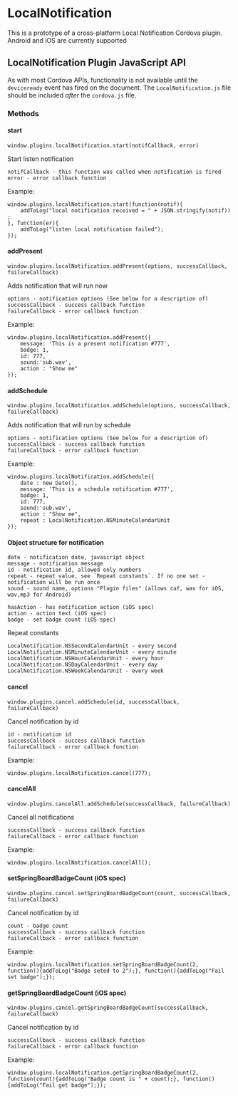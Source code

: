 LocalNotification
=================

This is a prototype of a cross-platform Local Notification Cordova plugin. Android
and iOS are currently supported

## LocalNotification Plugin JavaScript API

As with most Cordova APIs, functionality is not available until the
`deviceready` event has fired on the document. The `LocalNotification.js` file
should be included _after_ the `cordova.js` file.

### Methods

#### start
    window.plugins.localNotification.start(notifCallback, error)
	
Start listen notification

	notifCallback - this function was called when notification is fired
	error - error callback function
	
Example:
	
	window.plugins.localNotification.start(function(notif){
        addToLog("local notification received = " + JSON.stringify(notif)) ;
    }, function(er){
        addToLog("listen local notification failed");
    });
    
    
    
#### addPresent
    window.plugins.localNotification.addPresent(options, successCallback, failureCallback)
	
Adds notification that will run now

	options - notification options (See below for a description of)
	successCallback - success callback function
	failureCallback - error callback function
	
Example:
	
	window.plugins.localNotification.addPresent({ 
        message: 'This is a present notification #777', 
        badge: 1, 
        id: 777, 
        sound:'sub.wav',
        action : "Show me"
    });
    
#### addSchedule
    window.plugins.localNotification.addSchedule(options, successCallback, failureCallback)
	
Adds notification that will run by schedule

	options - notification options (See below for a description of)
	successCallback - success callback function
	failureCallback - error callback function
	
Example:
	
	window.plugins.localNotification.addSchedule({ 
        date : new Date(),
        message: 'This is a schedule notification #777', 
        badge: 1, 
        id: 777, 
        sound:'sub.wav',
        action : "Show me",
        repeat : LocalNotification.NSMinuteCalendarUnit
    }); 	
        
#### Object structure for notification

	date - notification date, javascript object 
	message - notification message
	id - notification id, allowed only numbers
	repeat - repeat value, see `Repeat constants`. If no one set -  notification will be run once
	sound - sound name, options "Plugin files" (allows caf, wav for iOS, wav,mp3 for Android)
	
	hasAction - has notification action (iOS spec)
	action - action text (iOS spec)
	badge - set badge count (iOS spec)
	
Repeat constants

	LocalNotification.NSSecondCalendarUnit - every second
	LocalNotification.NSMinuteCalendarUnit - every minute
	LocalNotification.NSHourCalendarUnit - every hour
	LocalNotification.NSDayCalendarUnit - every day
	LocalNotification.NSWeekCalendarUnit - every week
	
#### cancel
    window.plugins.cancel.addSchedule(id, successCallback, failureCallback)
	
Cancel notification by id

	id - notification id
	successCallback - success callback function
	failureCallback - error callback function
	
Example:
	
	window.plugins.localNotification.cancel(777); 	
	
#### cancelAll
    window.plugins.cancelAll.addSchedule(successCallback, failureCallback)
	
Cancel all notifications

	successCallback - success callback function
	failureCallback - error callback function
	
Example:
	
	window.plugins.localNotification.cancelAll(); 	
    

#### setSpringBoardBadgeCount (iOS spec)
    window.plugins.cancel.setSpringBoardBadgeCount(count, successCallback, failureCallback)
	
Cancel notification by id

	count - badge count
	successCallback - success callback function
	failureCallback - error callback function
	
Example:
	
	window.plugins.localNotification.setSpringBoardBadgeCount(2, function(){addToLog("Badge seted to 2");}, function(){addToLog("Fail set badge");});
	
	
#### getSpringBoardBadgeCount (iOS spec)
    window.plugins.cancel.getSpringBoardBadgeCount(successCallback, failureCallback)
	
Cancel notification by id

	successCallback - success callback function
	failureCallback - error callback function
	
Example:
	
	window.plugins.localNotification.getSpringBoardBadgeCount(2, function(count){addToLog("Badge count is " + count);}, function(){addToLog("Fail get badge");}); 	